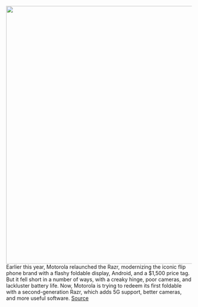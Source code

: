 <img src='https://cdn.vox-cdn.com/thumbor/CseIIMGDOuTrJjJ49AU-kzGoe68=/0x0:2688x1664/1200x800/filters:focal(933x609:1363x1039)/cdn.vox-cdn.com/uploads/chorus_image/image/67377746/Screen_Shot_2020_09_09_at_1.51.16_PM.0.png' width='700px' /><br/>
Earlier this year, Motorola relaunched the Razr, modernizing the iconic flip phone brand with a flashy foldable display, Android, and a $1,500 price tag. But it fell short in a number of ways, with a creaky hinge, poor cameras, and lackluster battery life. Now, Motorola is trying to redeem its first foldable with a second-generation Razr, which adds 5G support, better cameras, and more useful software.
<a href='https://www.theverge.com/2020/9/9/21422138/motorola-razr-foldable-update-5g-cameras-processor-battery-flip-phone-price'> Source <a/>